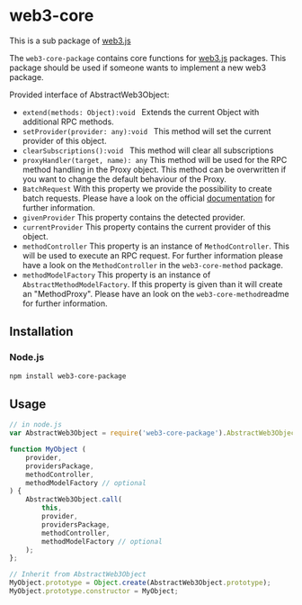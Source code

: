 # web3-core

This is a sub package of [web3.js][repo]

The ```web3-core-package``` contains core functions for [web3.js][repo] packages. This package should be used
if someone wants to implement a new web3 package. 

Provided interface of AbstractWeb3Object:

- ```extend(methods: Object):void ``` Extends the current Object with additional RPC methods.
- ```setProvider(provider: any):void ``` This method will set the current provider of this object.
- ```clearSubscriptions():void ``` This method will clear all subscriptions
- ```proxyHandler(target, name): any``` This method will be used for the RPC method handling in the Proxy object. This method can be overwritten if you want to change the default behaviour of the Proxy.
- ```BatchRequest``` With this property we provide the possibility to create batch requests. Please have a look on the official [documentation][docs] for further information.
- ```givenProvider``` This property contains the detected provider.
- ```currentProvider``` This property contains the current provider of this object.
- ```methodController``` This property is an instance of ```MethodController```. This will be used to execute an RPC request. For further information please have a look on the ```MethodController``` in the ```web3-core-method``` package.
- ```methodModelFactory``` This property is an instance of ```AbstractMethodModelFactory```. If this property is given than it will create an "MethodProxy". Please have an look on the ```web3-core-method```readme for further information.

## Installation

### Node.js

```bash
npm install web3-core-package
```


## Usage

```js
// in node.js
var AbstractWeb3Object = require('web3-core-package').AbstractWeb3Object;

function MyObject (
    provider,
    providersPackage,
    methodController, 
    methodModelFactory // optional
) {
    AbstractWeb3Object.call(
        this,
        provider,
        providersPackage,
        methodController,
        methodModelFactory // optional
    );
};

// Inherit from AbstractWeb3Object
MyObject.prototype = Object.create(AbstractWeb3Object.prototype);
MyObject.prototype.constructor = MyObject;
```


[docs]: http://web3js.readthedocs.io/en/1.0/
[repo]: https://github.com/ethereum/web3.js


